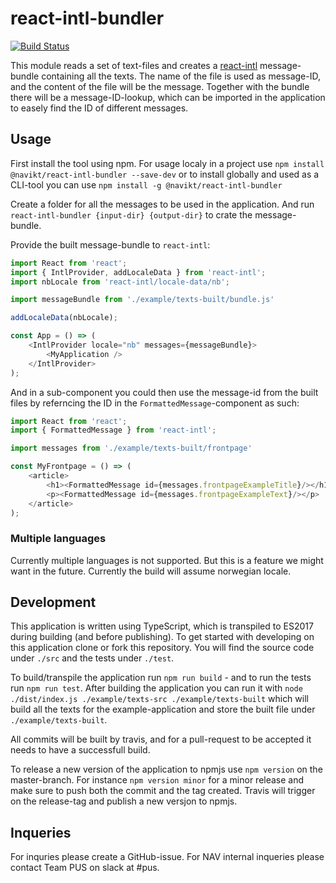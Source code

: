 # react-intl-bundler

[![Build Status](https://travis-ci.org/navikt/react-intl-bundler.svg?branch=master)](https://travis-ci.org/navikt/react-intl-bundler)

This module reads a set of text-files and creates a [react-intl](https://github.com/yahoo/react-intl) 
message-bundle containing all the texts. The name of the file is used as message-ID, and the content
of the file will be the message. Together with the bundle there will be a message-ID-lookup, which can be imported
in the application to easely find the ID of different messages.

## Usage

First install the tool using npm. For usage localy in a project use `npm install @navikt/react-intl-bundler --save-dev`
or to install globally and used as a CLI-tool you can use `npm install -g @navikt/react-intl-bundler`

Create a folder for all the messages to be used in the application. And run 
`react-intl-bundler {input-dir} {output-dir}` to crate the message-bundle.

Provide the built message-bundle to `react-intl`:

```typescript jsx
import React from 'react';
import { IntlProvider, addLocaleData } from 'react-intl';
import nbLocale from 'react-intl/locale-data/nb';

import messageBundle from './example/texts-built/bundle.js'

addLocaleData(nbLocale);

const App = () => (
    <IntlProvider locale="nb" messages={messageBundle}>
        <MyApplication />
    </IntlProvider>
);
```

And in a sub-component you could then use the message-id from the built files by referncing the ID in the
`FormattedMessage`-component as such:

```typescript jsx
import React from 'react';
import { FormattedMessage } from 'react-intl';

import messages from './example/texts-built/frontpage'

const MyFrontpage = () => (
    <article>
        <h1><FormattedMessage id={messages.frontpageExampleTitle}/></h1>
        <p><FormattedMessage id={messages.frontpageExampleText}/></p>
    </article>
);
```

### Multiple languages

Currently multiple languages is not supported. But this is a feature we might want in the future. Currently the  build
will assume norwegian locale. 


## Development

This application is written using TypeScript, which is transpiled to ES2017 during building (and before publishing).
To get started with developing on this application clone or fork this repository. You will find the source code
under `./src` and the tests under `./test`. 

To build/transpile the application run `npm run build` - and to run the tests run `npm run test`. After building the
application you can run it with `node ./dist/index.js ./example/texts-src ./example/texts-built` which will build
all the texts for the example-application and store the built file under `./example/texts-built`.

All commits will be built by travis, and for a pull-request to be accepted it needs to have a successfull build.

To release a new version of the application to npmjs use `npm version` on the master-branch. For instance
`npm version minor` for a minor release and make sure to push both the commit and the tag created. Travis
will trigger on the release-tag and publish a new versjon to npmjs.

## Inqueries

For inquries please create a GitHub-issue. For NAV internal inqueries please contact Team PUS on slack at #pus.